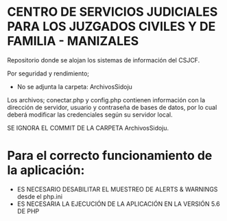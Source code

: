 # CENTRO DE SERVICIOS JUDICIALES PARA LOS JUZGADOS CIVILES Y DE FAMILIA - MANIZALES

Repositorio donde se alojan los sistemas de información del CSJCF.

Por seguridad y rendimiento;

* No se adjunta la carpeta: ArchivosSidoju

Los archivos; conectar.php y config.php contienen información con la dirección de servidor, usuario y contraseña de bases
de datos, por lo cual deberá modificar las credenciales según su servidor local.

SE IGNORA EL COMMIT DE LA CARPETA ArchivosSidoju.

# Para el correcto funcionamiento de la aplicación:

* ES NECESARIO DESABILITAR EL MUESTREO DE ALERTS & WARNINGS desde el php.ini
* ES NECESARIA LA EJECUCIÓN DE LA APLICACIÓN EN LA VERSIÓN 5.6 DE PHP

